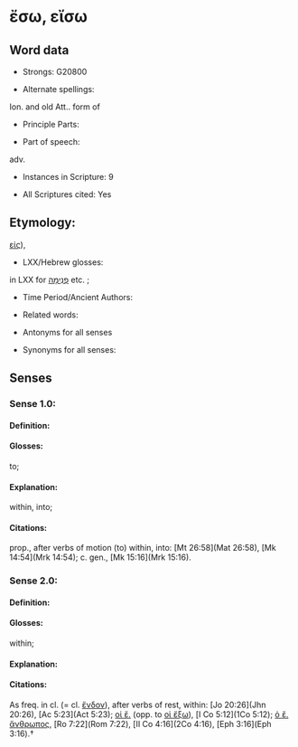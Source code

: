 # ἔσω, εἴσω

<!-- Status: S2=NeedsEdits -->
<!-- Lexica used for edits:   -->

## Word data

* Strongs: G20800

* Alternate spellings:

 Ion. and old Att.. form of  

* Principle Parts: 


* Part of speech: 

adv.

* Instances in Scripture: 9

* All Scriptures cited: Yes

## Etymology: 

[εἰς]()), 

* LXX/Hebrew glosses: 

in LXX for [פְנִימָה](//en-uhl/H6441) etc. ; 

* Time Period/Ancient Authors: 


* Related words: 

* Antonyms for all senses

* Synonyms for all senses: 


## Senses 


### Sense  1.0: 

#### Definition: 

#### Glosses: 

to; 

#### Explanation: 

within, into; 

#### Citations: 

prop., after verbs of motion (to) within, into: [Mt 26:58](Mat 26:58), [Mk 14:54](Mrk 14:54); c. gen., [Mk 15:16](Mrk 15:16). 

### Sense  2.0: 

#### Definition: 

#### Glosses: 

within; 

#### Explanation: 


#### Citations: 

As freq. in cl. (= cl. [ἔνδον]()), after verbs of rest, within: [Jo 20:26](Jhn 20:26), [Ac 5:23](Act 5:23); [οἱ ἔ.]() (opp. to [οἱ ἔξω]()), [I Co 5:12](1Co 5:12); [ὁ ἔ. ἄνθρωπος](), [Ro 7:22](Rom 7:22), [II Co 4:16](2Co 4:16), [Eph 3:16](Eph 3:16).†
